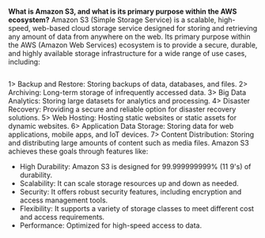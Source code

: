 
**What is Amazon S3, and what is its primary purpose within the AWS ecosystem?**
Amazon S3 (Simple Storage Service) is a scalable, high-speed, web-based cloud storage service designed for storing and retrieving any amount of data from anywhere on the web. Its primary purpose within the AWS (Amazon Web Services) ecosystem is to provide a secure, durable, and highly available storage infrastructure for a wide range of use cases, including:


```Amazon S3 is a core component of the AWS ecosystem, providing foundational storage capabilities that support a wide array of applications and services.
```

1> Backup and Restore: Storing backups of data, databases, and files.
2> Archiving: Long-term storage of infrequently accessed data.
3> Big Data Analytics: Storing large datasets for analytics and processing.
4> Disaster Recovery: Providing a secure and reliable option for disaster recovery solutions.
5> Web Hosting: Hosting static websites or static assets for dynamic websites.
6> Application Data Storage: Storing data for web applications, mobile apps, and IoT devices.
7> Content Distribution: Storing and distributing large amounts of content such as media files.
Amazon S3 achieves these goals through features like:

* High Durability: Amazon S3 is designed for 99.999999999% (11 9's) of durability.
* Scalability: It can scale storage resources up and down as needed.
* Security: It offers robust security features, including encryption and access management tools.
* Flexibility: It supports a variety of storage classes to meet different cost and access requirements.
* Performance: Optimized for high-speed access to data.




